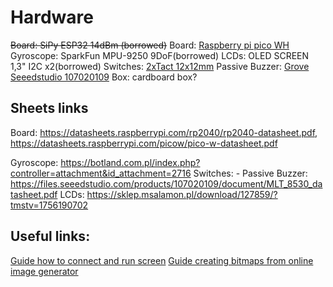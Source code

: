 # Hardware

<del>Board: SiPy ESP32 14dBm (borrowed)</del>
Board: [Raspberry pi pico WH](https://botland.com.pl/moduly-i-zestawy-do-raspberry-pi-pico/21575-raspberry-pi-pico-wh-rp2040-arm-cortex-m0-cyw43439-wifi-ze-zlaczami-5056561800196.html)
Gyroscope: SparkFun MPU-9250 9DoF(borrowed)
LCDs: OLED SCREEN 1,3" I2C x2(borrowed) 
Switches: [2xTact 12x12mm](https://botland.com.pl/tact-switch/11139-tact-switch-12x12mm-z-nasadka-grzybek-zielony-5szt-5904422307509.html)
Passive Buzzer: [Grove Seeedstudio 107020109](https://botland.com.pl/grove-moduly-dzwiekowe/17268-grove-modul-z-buzzerem-pasywnym-seeedstudio-107020109-5903351246859.html)
Box: cardboard box?

## Sheets links

Board: https://datasheets.raspberrypi.com/rp2040/rp2040-datasheet.pdf, https://datasheets.raspberrypi.com/picow/pico-w-datasheet.pdf
<!-- Multiplexer: https://github.com/Arduinolibrary/Gravity_Digital_I2C_Multiplexer/raw/master/TCA9548A_datasheet.pdf -->
Gyroscope:  https://botland.com.pl/index.php?controller=attachment&id_attachment=2716
Switches: -
Passive Buzzer: https://files.seeedstudio.com/products/107020109/document/MLT_8530_datasheet.pdf
LCDs: https://sklep.msalamon.pl/download/127859/?tmstv=1756190702


## Useful links:

[Guide how to connect and run screen](https://sklep.msalamon.pl/blog/instrukcja-uruchomienia-wyswietlacza-oled-128x64-sh1106/?srsltid=AfmBOoqrIlmQX5N-dSJSJiTc8LKQpcMkh_8TaEvuTPebmeK-Gm5Eioxi)
[Guide creating bitmaps from online image generator](https://sklep.msalamon.pl/blog/instrukcja-tworzenia-bitmap-z-obrazow-na-bazie-generatora-online/)